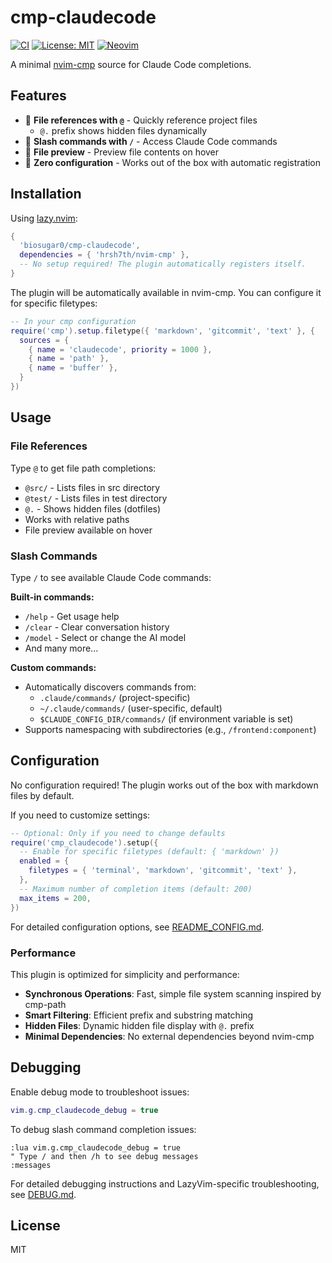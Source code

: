 # cmp-claudecode

[![CI](https://github.com/biosugar0/cmp-claudecode/workflows/CI/badge.svg)](https://github.com/biosugar0/cmp-claudecode/actions)
[![License: MIT](https://img.shields.io/badge/License-MIT-yellow.svg)](https://opensource.org/licenses/MIT)
[![Neovim](https://img.shields.io/badge/Neovim-0.7%2B-green.svg)](https://neovim.io/)

A minimal [nvim-cmp](https://github.com/hrsh7th/nvim-cmp) source for Claude Code completions.

## Features

- 📁 **File references with `@`** - Quickly reference project files
  - `@.` prefix shows hidden files dynamically
- 🎢 **Slash commands with `/`** - Access Claude Code commands
- 📄 **File preview** - Preview file contents on hover
- 🚀 **Zero configuration** - Works out of the box with automatic registration

## Installation

Using [lazy.nvim](https://github.com/folke/lazy.nvim):

```lua
{
  'biosugar0/cmp-claudecode',
  dependencies = { 'hrsh7th/nvim-cmp' },
  -- No setup required! The plugin automatically registers itself.
}
```

The plugin will be automatically available in nvim-cmp. You can configure it for specific filetypes:

```lua
-- In your cmp configuration
require('cmp').setup.filetype({ 'markdown', 'gitcommit', 'text' }, {
  sources = {
    { name = 'claudecode', priority = 1000 },
    { name = 'path' },
    { name = 'buffer' },
  }
})
```

## Usage

### File References

Type `@` to get file path completions:
- `@src/` - Lists files in src directory
- `@test/` - Lists files in test directory
- `@.` - Shows hidden files (dotfiles)
- Works with relative paths
- File preview available on hover

### Slash Commands

Type `/` to see available Claude Code commands:

**Built-in commands:**
- `/help` - Get usage help
- `/clear` - Clear conversation history
- `/model` - Select or change the AI model
- And many more...

**Custom commands:**
- Automatically discovers commands from:
  - `.claude/commands/` (project-specific)
  - `~/.claude/commands/` (user-specific, default)
  - `$CLAUDE_CONFIG_DIR/commands/` (if environment variable is set)
- Supports namespacing with subdirectories (e.g., `/frontend:component`)

## Configuration

No configuration required! The plugin works out of the box with markdown files by default.

If you need to customize settings:

```lua
-- Optional: Only if you need to change defaults
require('cmp_claudecode').setup({
  -- Enable for specific filetypes (default: { 'markdown' })
  enabled = {
    filetypes = { 'terminal', 'markdown', 'gitcommit', 'text' },
  },
  -- Maximum number of completion items (default: 200)
  max_items = 200,
})
```

For detailed configuration options, see [README_CONFIG.md](./README_CONFIG.md).

### Performance

This plugin is optimized for simplicity and performance:

- **Synchronous Operations**: Fast, simple file system scanning inspired by cmp-path
- **Smart Filtering**: Efficient prefix and substring matching
- **Hidden Files**: Dynamic hidden file display with `@.` prefix
- **Minimal Dependencies**: No external dependencies beyond nvim-cmp

## Debugging

Enable debug mode to troubleshoot issues:

```lua
vim.g.cmp_claudecode_debug = true
```

To debug slash command completion issues:
```vim
:lua vim.g.cmp_claudecode_debug = true
" Type / and then /h to see debug messages
:messages
```

For detailed debugging instructions and LazyVim-specific troubleshooting, see [DEBUG.md](./DEBUG.md).

## License

MIT